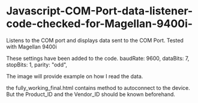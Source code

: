 # Javascript-COM-Port-data-listener-code-checked-for-Magellan-9400i-
Listens to the COM port and displays data sent to the COM Port. Tested with Magellan 9400i

These settings have been added to the code.
baudRate: 9600,
dataBits: 7,
stopBits: 1,
parity: "odd",

The image will provide example on how I read the data.

the fully_working_final.html contains method to autoconnect to the device. But the Product_ID and the Vendor_ID should be known beforehand.
